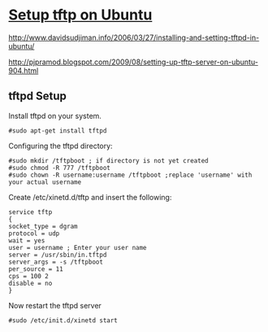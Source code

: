 # [Setup tftp on Ubuntu](http://www.davidsudjiman.info/2006/03/27/installing-and-setting-tftpd-in-ubuntu/)

<http://www.davidsudjiman.info/2006/03/27/installing-and-setting-tftpd-in-ubuntu/>

<http://pjpramod.blogspot.com/2009/08/setting-up-tftp-server-on-ubuntu-904.html>

## tftpd Setup

Install tftpd on your system.

```
#sudo apt-get install tftpd
```

Configuring the tftpd directory:
```
#sudo mkdir /tftpboot ; if directory is not yet created
#sudo chmod -R 777 /tftpboot
#sudo chown -R username:username /tftpboot ;replace 'username' with your actual username
```

Create /etc/xinetd.d/tftp and insert the following:
```
service tftp
{
socket_type = dgram
protocol = udp
wait = yes
user = username ; Enter your user name
server = /usr/sbin/in.tftpd
server_args = -s /tftpboot
per_source = 11
cps = 100 2
disable = no
}
```

Now restart the tftpd server
```
#sudo /etc/init.d/xinetd start
```
